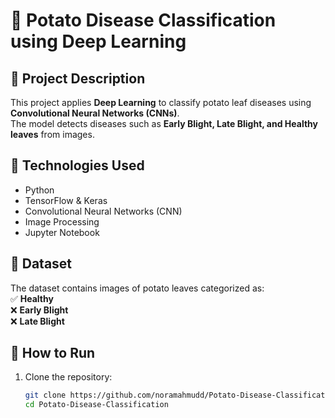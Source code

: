 # 🥔 Potato Disease Classification using Deep Learning  

## 📜 Project Description  
This project applies **Deep Learning** to classify potato leaf diseases using **Convolutional Neural Networks (CNNs)**.  
The model detects diseases such as **Early Blight, Late Blight, and Healthy leaves** from images.  

## 🔧 Technologies Used  
- Python  
- TensorFlow & Keras  
- Convolutional Neural Networks (CNN)  
- Image Processing  
- Jupyter Notebook  

## 📂 Dataset  
The dataset contains images of potato leaves categorized as:  
✅ **Healthy**  
❌ **Early Blight**  
❌ **Late Blight**  

## 🚀 How to Run  
1. Clone the repository:  
   ```bash
   git clone https://github.com/noramahmudd/Potato-Disease-Classification.git
   cd Potato-Disease-Classification

